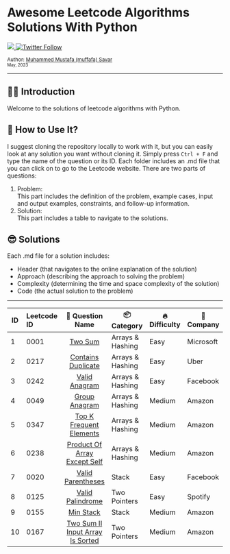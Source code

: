 # Awesome Leetcode Algorithms Solutions With Python

  <a class="header-badge" target="_blank" href="https://www.linkedin.com/in/muffafa/">
    <img src="https://img.shields.io/badge/style--5eba00.svg?label=LinkedIn&logo=linkedin&style=social">
  </a>
  <a class="header-badge" target="_blank" href="https://twitter.com/muffafa">
    <img alt="Twitter Follow" src="https://img.shields.io/twitter/follow/muffafa?style=social">
  </a>

  <sub>Author:
    <a href="https://linktr.ee/muffafa" target="_blank">Muhammed Mustafa (muffafa) Savar</a><br>
    <small> May, 2023</small>
  </sub>

---

## 🙋🏻 Introduction

Welcome to the solutions of leetcode algorithms with Python.

## 🚀 How to Use It?

I suggest cloning the repository locally to work with it, but you can easily look at any solution you want without cloning it. Simply press `Ctrl + F` and type the name of the question or its ID. Each folder includes an .md file that you can click on to go to the Leetcode website. There are two parts of questions:

1. Problem: </br> This part includes the definition of the problem, example cases, input and output examples, constraints, and follow-up information.
2. Solution: </br> This part includes a table to navigate to the solutions.

## 😎 Solutions

Each .md file for a solution includes:

- Header (that navigates to the online explanation of the solution)
- Approach (describing the approach to solving the problem)
- Complexity (determining the time and space complexity of the solution)
- Code (the actual solution to the problem)
  
---

| ID  | Leetcode ID |                               👀 Question Name                               | 📦 Category     | 🔥 Difficulty | 🏢 Company |
| --- | :---------- | :---------------------------------------------------------------------------: | ---------------- | -------------- | ----------- |
| 1   | 0001        |                      [Two Sum](0001-two-sum/question.md)                      | Arrays & Hashing | Easy           | Microsoft   |
| 2   | 0217        |           [Contains Duplicate](0217-contains-duplicate/question.md)           | Arrays & Hashing | Easy           | Uber        |
| 3   | 0242        |                [Valid Anagram](0242-valid-anagram/question.md)                | Arrays & Hashing | Easy           | Facebook    |
| 4   | 0049        |                [Group Anagram](0049-group-anagram/question.md)                | Arrays & Hashing | Medium         | Amazon      |
| 5   | 0347        |      [Top K Frequent Elements](0347-top-k-frequent-elements/question.md)      | Arrays & Hashing | Medium         | Amazon      |
| 6   | 0238        | [Product Of Array Except Self](0238-product-of-array-except-self/question.md) | Arrays & Hashing | Medium         | Amazon      |
| 7   | 0020        |            [Valid Parentheses](0020-valid-parentheses/question.md)            | Stack            | Easy           | Facebook    |
| 8   | 0125        |             [Valid Palindrome](0125-valid-palindrome/question.md)             | Two Pointers     | Easy           | Spotify     |
| 9   | 0155        |                    [Min Stack](0155-min-stack/question.md)                    | Stack            | Medium         | Amazon      |
| 10  | 0167        |        [Two Sum II Input Array Is Sorted](0167-two-sum-2/question.md)         | Two Pointers     | Medium         | Amazon      |
